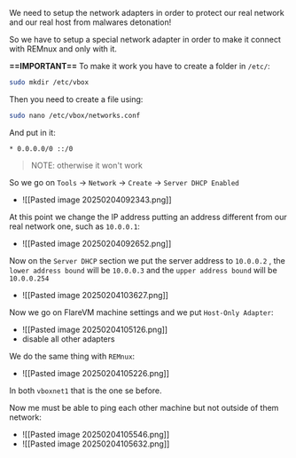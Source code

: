 We need to setup the network adapters in order to protect our real network and our real host from malwares detonation!

So we have to setup a special network adapter in order to make it connect with REMnux and only with it.




**==IMPORTANT==**
To make it work you have to create a folder in `/etc/`:
```bash
sudo mkdir /etc/vbox
```

Then you need to create a file using:
```bash
sudo nano /etc/vbox/networks.conf
```

And put in it:
```text
* 0.0.0.0/0 ::/0
```

>NOTE: otherwise it won't work






So we go on `Tools` -> `Network` -> `Create` -> `Server DHCP Enabled`
- ![[Pasted image 20250204092343.png]]

At this point we change the IP address putting an address different from our real network one, such as `10.0.0.1`:
- ![[Pasted image 20250204092652.png]]

Now on the `Server DHCP` section we put the server address to `10.0.0.2` , the `lower address bound` will be `10.0.0.3` and the `upper address bound` will be `10.0.0.254` 
- ![[Pasted image 20250204103627.png]]


Now we go on FlareVM machine settings and we put `Host-Only Adapter`:
- ![[Pasted image 20250204105126.png]]
- disable all other adapters

We do the same thing with `REMnux`:
- ![[Pasted image 20250204105226.png]]

In both `vboxnet1` that is the one se before.


Now me must be able to ping each other machine but not outside of them network:
- ![[Pasted image 20250204105546.png]]
- ![[Pasted image 20250204105632.png]]

